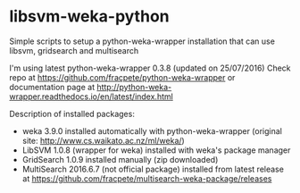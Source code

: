libsvm-weka-python
==================
Simple scripts to setup a python-weka-wrapper installation that can use libsvm, gridsearch and multisearch 

I'm using latest python-weka-wrapper 0.3.8 (updated on 25/07/2016)
Check repo at https://github.com/fracpete/python-weka-wrapper or documentation page at http://python-weka-wrapper.readthedocs.io/en/latest/index.html

Description of installed packages:
* weka 3.9.0 installed automatically with python-weka-wrapper (original site: http://www.cs.waikato.ac.nz/ml/weka/)
* LibSVM 1.0.8 (wrapper for weka) installed with weka's package manager
* GridSearch 1.0.9 installed manually (zip downloaded)
* MultiSearch 2016.6.7 (not official package) installed from latest release at https://github.com/fracpete/multisearch-weka-package/releases



